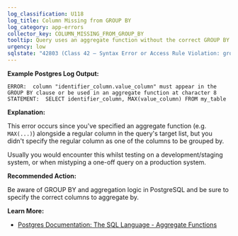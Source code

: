 ```yaml
---
log_classification: U118
log_title: Column Missing from GROUP BY
log_category: app-errors
collector_key: COLUMN_MISSING_FROM_GROUP_BY
tooltip: Query uses an aggregate function without the correct GROUP BY
urgency: low
sqlstate: "42803 (Class 42 — Syntax Error or Access Rule Violation: grouping_error)"
---
```


**Example Postgres Log Output:**

```
ERROR:  column "identifier_column.value_column" must appear in the GROUP BY clause or be used in an aggregate function at character 8
STATEMENT:  SELECT identifier_column, MAX(value_column) FROM my_table
```

**Explanation:**

This error occurs since you've specified an aggregate function (e.g. `MAX(...)`)
alongside a regular column in the query's target list, but you didn't specify
the regular column as one of the columns to be grouped by.

Usually you would encounter this whilst testing on a development/staging system,
or when mistyping a one-off query on a production system.

**Recommended Action:**

Be aware of GROUP BY and aggregation logic in PostgreSQL and be sure to specify
the correct columns to aggregate by.

**Learn More:**

* [Postgres Documentation: The SQL Language - Aggregate Functions](https://www.postgresql.org/docs/current/static/tutorial-agg.html)

